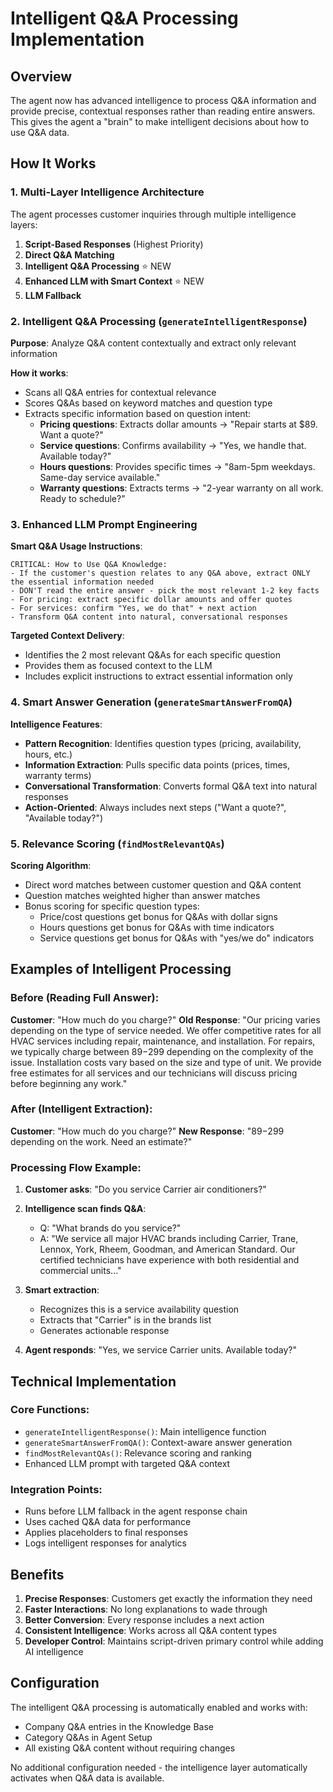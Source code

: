 # Intelligent Q&A Processing Implementation

## Overview
The agent now has advanced intelligence to process Q&A information and provide precise, contextual responses rather than reading entire answers. This gives the agent a "brain" to make intelligent decisions about how to use Q&A data.

## How It Works

### 1. Multi-Layer Intelligence Architecture

The agent processes customer inquiries through multiple intelligence layers:

1. **Script-Based Responses** (Highest Priority)
2. **Direct Q&A Matching** 
3. **Intelligent Q&A Processing** ⭐ NEW
4. **Enhanced LLM with Smart Context** ⭐ NEW
5. **LLM Fallback**

### 2. Intelligent Q&A Processing (`generateIntelligentResponse`)

**Purpose**: Analyze Q&A content contextually and extract only relevant information

**How it works**:
- Scans all Q&A entries for contextual relevance
- Scores Q&As based on keyword matches and question type
- Extracts specific information based on question intent:
  - **Pricing questions**: Extracts dollar amounts → "Repair starts at $89. Want a quote?"
  - **Service questions**: Confirms availability → "Yes, we handle that. Available today?"
  - **Hours questions**: Provides specific times → "8am-5pm weekdays. Same-day service available."
  - **Warranty questions**: Extracts terms → "2-year warranty on all work. Ready to schedule?"

### 3. Enhanced LLM Prompt Engineering

**Smart Q&A Usage Instructions**:
```
CRITICAL: How to Use Q&A Knowledge:
- If the customer's question relates to any Q&A above, extract ONLY the essential information needed
- DON'T read the entire answer - pick the most relevant 1-2 key facts
- For pricing: extract specific dollar amounts and offer quotes
- For services: confirm "Yes, we do that" + next action
- Transform Q&A content into natural, conversational responses
```

**Targeted Context Delivery**:
- Identifies the 2 most relevant Q&As for each specific question
- Provides them as focused context to the LLM
- Includes explicit instructions to extract essential information only

### 4. Smart Answer Generation (`generateSmartAnswerFromQA`)

**Intelligence Features**:
- **Pattern Recognition**: Identifies question types (pricing, availability, hours, etc.)
- **Information Extraction**: Pulls specific data points (prices, times, warranty terms)
- **Conversational Transformation**: Converts formal Q&A text into natural responses
- **Action-Oriented**: Always includes next steps ("Want a quote?", "Available today?")

### 5. Relevance Scoring (`findMostRelevantQAs`)

**Scoring Algorithm**:
- Direct word matches between customer question and Q&A content
- Question matches weighted higher than answer matches
- Bonus scoring for specific question types:
  - Price/cost questions get bonus for Q&As with dollar signs
  - Hours questions get bonus for Q&As with time indicators
  - Service questions get bonus for Q&As with "yes/we do" indicators

## Examples of Intelligent Processing

### Before (Reading Full Answer):
**Customer**: "How much do you charge?"
**Old Response**: "Our pricing varies depending on the type of service needed. We offer competitive rates for all HVAC services including repair, maintenance, and installation. For repairs, we typically charge between $89-$299 depending on the complexity of the issue. Installation costs vary based on the size and type of unit. We provide free estimates for all services and our technicians will discuss pricing before beginning any work."

### After (Intelligent Extraction):
**Customer**: "How much do you charge?"
**New Response**: "$89-$299 depending on the work. Need an estimate?"

### Processing Flow Example:

1. **Customer asks**: "Do you service Carrier air conditioners?"

2. **Intelligence scan finds Q&A**:
   - Q: "What brands do you service?"
   - A: "We service all major HVAC brands including Carrier, Trane, Lennox, York, Rheem, Goodman, and American Standard. Our certified technicians have experience with both residential and commercial units..."

3. **Smart extraction**:
   - Recognizes this is a service availability question
   - Extracts that "Carrier" is in the brands list
   - Generates actionable response

4. **Agent responds**: "Yes, we service Carrier units. Available today?"

## Technical Implementation

### Core Functions:
- `generateIntelligentResponse()`: Main intelligence function
- `generateSmartAnswerFromQA()`: Context-aware answer generation  
- `findMostRelevantQAs()`: Relevance scoring and ranking
- Enhanced LLM prompt with targeted Q&A context

### Integration Points:
- Runs before LLM fallback in the agent response chain
- Uses cached Q&A data for performance
- Applies placeholders to final responses
- Logs intelligent responses for analytics

## Benefits

1. **Precise Responses**: Customers get exactly the information they need
2. **Faster Interactions**: No long explanations to wade through
3. **Better Conversion**: Every response includes a next action
4. **Consistent Intelligence**: Works across all Q&A content types
5. **Developer Control**: Maintains script-driven primary control while adding AI intelligence

## Configuration

The intelligent Q&A processing is automatically enabled and works with:
- Company Q&A entries in the Knowledge Base
- Category Q&As in Agent Setup
- All existing Q&A content without requiring changes

No additional configuration needed - the intelligence layer automatically activates when Q&A data is available.
